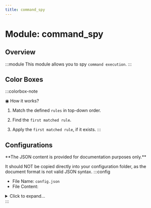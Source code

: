 ```yaml
---
title: command_spy
---
```



# Module: command_spy

## Overview
:::module
This module allows you to spy `command execution`.
:::
## Color Boxes

:::colorbox-note

◉ How it works?

1. Match the defined `rules` in top-down order.

2. Find the `first matched rule`.

3. Apply the `first matched rule`, if it exists.
:::

## Configurations
<Admonition type="warning" icon="" title="">
**The JSON content is provided for documentation purposes only.**

It should NOT be copied directly into your configuration folder, as the document format is not valid JSON syntax.
</Admonition>
:::config
- File Name: `config.json`
- File Content: 
<details>

<summary>Click to expand...</summary>

```json showLineNumbers title="config/fuji/modules/command_spy/config.json"
{
  "rules": [
    {
      "enable": true,
      "document": "Match the `/login ...` command, and ignore it.",
      "matcher": {
        "command_string_regex": "login .+",
        "accept_silent_command": false,
        "accept_player_command_source": true,
        "accept_server_command_source": false
      },
      "if_matched": {
        "log_to_console": false,
        "notify_players_with_level_permission": 5
      }
    },
    {
      "enable": true,
      "document": "Match all commands, and log it.",
      "matcher": {
        "command_string_regex": ".+",
        "accept_silent_command": false,
        "accept_player_command_source": true,
        "accept_server_command_source": false
      },
      "if_matched": {
        "log_to_console": true,
        "notify_players_with_level_permission": 5
      }
    }
  ]
}
```
</details>
:::
